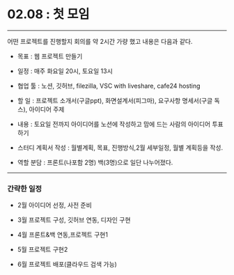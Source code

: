 # 02.08 : 첫 모임
---

어떤 프로젝트를 진행할지 회의를 약 2시간 가량 했고 내용은 다음과 같다.

- 목표 : 웹 프로젝트 만들기

- 일정 : 매주 화요일 20시, 토요일 13시

- 협업 툴 : 노션, 깃허브, filezilla, VSC with liveshare, cafe24 hosting

- 할 일 : 프로젝트 소개서(구글ppt), 화면설계서(피그마), 요구사항 명세서(구글 독스), 아이디어 주제

- 내용 :  토요일 전까지 아이디어를 노션에 작성하고 맘에 드는 사람의 아이디어 투표하기

- 스터디 계획서 작성 : 월별계획, 목표, 진행방식,2월 세부일정, 월별 계획등을 작성. 

- 역할 분담 : 프론트(나포함 2명) 백(3명)으로 일단 나누어졌다.


---
### 간략한 일정
- 2월 아이디어 선정, 사전 준비

- 3월 프로젝트 구성, 깃허브 연동, 디자인 구현

- 4월 프론트&백 연동,프로젝트 구현1

- 5월 프로젝트 구현2

- 6월 프로젝트 배포(클라우드 검색 가능)
